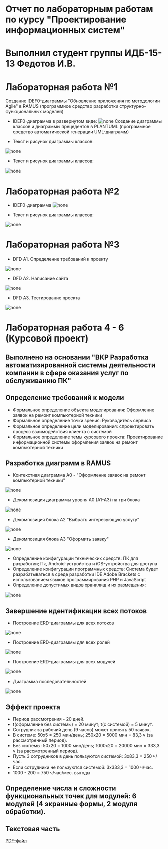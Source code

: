 # Отчет по лабораторным работам по курсу "Проектирование информационных систем"

# Выполнил   студент группы ИДБ-15-13 Федотов И.В.

# Лабораторная работа №1

Создание IDEF0-диаграммы "Обновление приложения по методологии Agile" в RAMUS (программное средство разработки структурно-функциональных моделей)

* IDEF0-диаграмма в развернутом виде:
![none](https://github.com/vanya97/IDB-15-13/blob/master/1.PNG)
Создание диаграммы классов и диаграммы прецедентов в PLANTUML (программное средство автоматической генерации UML-диаграмм)

* Текст и рисунок диаграммы классов:

![none](https://github.com/vanya97/IDB-15-13/blob/master/Диаграмма.png)

* Текст и рисунок диаграммы классов:

![none](https://github.com/vanya97/IDB-15-13/blob/master/Диаграмма%20классов.png)

# Лабораторная работа №2

* IDEF0-диаграмма 
![none](https://github.com/vanya97/IDB-15-13/blob/master/2.PNG)

* Текст и рисунок диаграммы классов:

![none](https://github.com/vanya97/IDB-15-13/blob/master/Диаграмма%20классов.png)
# Лабораторная работа №3

* DFD A1. Определение требований к проекту

![none](https://github.com/vanya97/IDB-15-13/blob/master/3.PNG)

* DFD A2. Написание сайта

![none](https://github.com/vanya97/IDB-15-13/blob/master/4.PNG)

* DFD A3. Тестирование проекта

![none](https://github.com/vanya97/IDB-15-13/blob/master/5.PNG)
# Лабораторная работа 4 - 6 (Курсовой проект)
## Выполнено на основании "ВКР Разработка автоматизированной системы деятельности компании в сфере оказания услуг по обслуживанию ПК"
## Определение требований к модели
* Формальное определение объекта моделирования: Оформление заявок на ремонт компьютерной техники
* Формальное определение точки зрения: Руководитель сервиса
* Формальное определение цели моделирования: спроектировать процесс взаимодействия клиента с системой 
* Формальное определение темы курсового проекта: Проектирование информационной системы оформления заявок на ремонт компьютерной техники
## Разработка диаграмм в RAMUS
* Контекстная диаграмма А0 - "Оформление заявок на ремонт компьютерной техники"

![none](https://github.com/vanya97/IDB-15-13/blob/master/11.PNG)

* Декомпозиция диаграммы уровня А0 (А1-А3) на три блока

![none](https://github.com/vanya97/IDB-15-13/blob/master/12.PNG)

* Декомпозиция блока А2 "Выбрать интересующую услугу"

![none](https://github.com/vanya97/IDB-15-13/blob/master/13.PNG)

* Декомпозиция блока А3 "Оформить заявку"

![none](https://github.com/vanya97/IDB-15-13/blob/master/14.PNG)

* Определение конфигурации технических средств: ПК для разработки; Пк, Android-устройства и iOS-устройства для доступа
* Определение конфигурации программных средств: Система будет разрабатываться в среде разработки  IDE Adobe Brackets с использованием языков программирования PHP и JavaScript
* Определение допустимых видов хранилищ и их размещения:

![none](https://github.com/vanya97/IDB-15-13/blob/master/15.PNG)

## Завершение идентификации всех потоков

* Построение ERD-диаграммы для всех потоков

![none](https://github.com/vanya97/IDB-15-13/blob/master/str.png)

* Построение ERD-диаграммы для всех ролей

![none](https://github.com/vanya97/IDB-15-13/blob/master/roles.png)

* Построение ERD-диаграммы для всех модулей

![none](https://github.com/vanya97/IDB-15-13/blob/master/mdls.png)

* Диаграмма последовательностей

![none](https://github.com/vanya97/IDB-15-13/blob/master/Диаграмма%20последовательностей.png)

## Эффект проекта
* Период рассмотрения - 20 дней.
* t(оформление без системы) = 20 минут; t(с системой) = 5 минут.
* Сотрудник за рабочий день (9 часов) может принять 50 заявок.
* В системе: 50x5 = 250 мин/день; 250x20 = 5000 мин = 83,3 ч (за рассмотренный период).
* Без системы: 50x20 = 1000 мин/день; 1000x20 = 20000 мин = 333,3 ч (за рассмотренный период).
* Пусть 3 сотрудников в день пользуются системой: 3x83,3 = 250 ч/час.
* Если сотрудники не пользуются системой: 3x333,3 = 1000 ч/час.
* 1000 - 200 = 750 ч/час/мес. выгоды

## Определение числа и сложности функциональных точек для модулей: 6 модулей (4 экранные формы, 2 модуля обработки).

## Текстовая часть

[PDF-файл](https://github.com/vanya97/IDB-15-13/blob/master/Курсовая.pdf)
